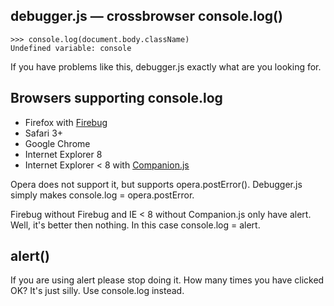 debugger.js — crossbrowser console.log()
----------------------------------------

    >>> console.log(document.body.className) 
    Undefined variable: console

If you have problems like this, debugger.js exactly what are you looking for.


Browsers supporting console.log
-------------------------------
  * Firefox with [Firebug][]
  * Safari 3+
  * Google Chrome
  * Internet Explorer 8
  * Internet Explorer < 8 with [Companion.js][]

Opera does not support it, but supports opera.postError(). Debugger.js simply makes console.log = opera.postError.

Firebug without Firebug and IE < 8 without Companion.js only have alert. Well, it's better then nothing. In this case console.log = alert.

  [Firebug]: http://getfirebug.com/
  [Companion.js]: http://www.my-debugbar.com/wiki/CompanionJS/HomePage


alert()
-------
If you are using alert please stop doing it. How many times you have clicked OK? It's just silly. Use console.log instead.